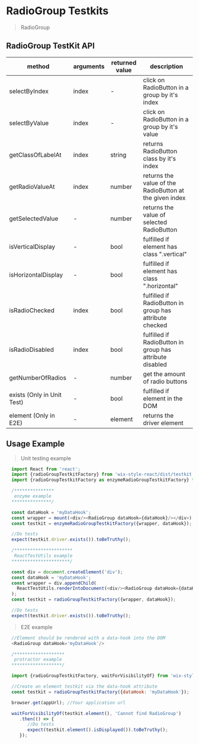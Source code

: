 # RadioGroup Testkits

> RadioGroup

## RadioGroup TestKit API

| method | arguments | returned value | description |
|--------|-----------|----------------|-------------|
| selectByIndex | index | - | click on RadioButton in a group by it's index |
| selectByValue | index | - | click on RadioButton in a group by it's value |
| getClassOfLabelAt | index | string | returns RadioButton class by it's index |
| getRadioValueAt | index | number | returns the value of the RadioButton at the given index |
| getSelectedValue | - | number | returns the value of selected RadioButton |
| isVerticalDisplay | - | bool | fulfilled if element has class ".vertical" |
| isHorizontalDisplay | - | bool | fulfilled if element has class ".horizontal" |
| isRadioChecked | index | bool | fulfilled if RadioButton in group has attribute checked |
| isRadioDisabled | index | bool | fulfilled if RadioButton in group has attribute disabled |
| getNumberOfRadios | - | number | get the amount of radio buttons |
| exists (Only in Unit Test) | - | bool | fulfilled if element in the DOM |
| element (Only in E2E) | - | element | returns the driver element |

## Usage Example

> Unit testing example

```javascript
  import React from 'react';
  import {radioGroupTestkitFactory} from 'wix-style-react/dist/testkit';
  import {radioGroupTestkitFactory as enzymeRadioGroupTestkitFactory} from 'wix-style-react/dist/testkit/enzyme';

  /***************
   enzyme example
  ***************/

  const dataHook = 'myDataHook';
  const wrapper = mount(<div/><RadioGroup dataHook={dataHook}/></div>);
  const testkit = enzymeRadioGroupTestkitFactory({wrapper, dataHook});

  //Do tests
  expect(testkit.driver.exists()).toBeTruthy();

  /**********************
   ReactTestUtils example
  **********************/

  const div = document.createElement('div');
  const dataHook = 'myDataHook';
  const wrapper = div.appendChild(
    ReactTestUtils.renderIntoDocument(<div/><RadioGroup dataHook={dataHook}/></div>, {dataHook})
  );
  const testkit = radioGroupTestkitFactory({wrapper, dataHook});

  //Do tests
  expect(testkit.driver.exists()).toBeTruthy();
```
> E2E example

```javascript
  //Element should be rendered with a data-hook into the DOM
  <RadioGroup dataHook='myDataHook'/>

  /*******************
   protractor example
  *******************/

  import {radioGroupTestkitFactory, waitForVisibilityOf} from 'wix-style-react/dist/testkit/protractor';

  //Create an element testkit via the data-hook attribute
  const testkit = radioGroupTestkitFactory({dataHook: 'myDataHook'});

  browser.get(appUrl); //Your application url

  waitForVisibilityOf(testkit.element(), 'Cannot find RadioGroup')
     .then(() => {
        //Do tests
        expect(testkit.element().isDisplayed()).toBeTruthy();
     });

```
